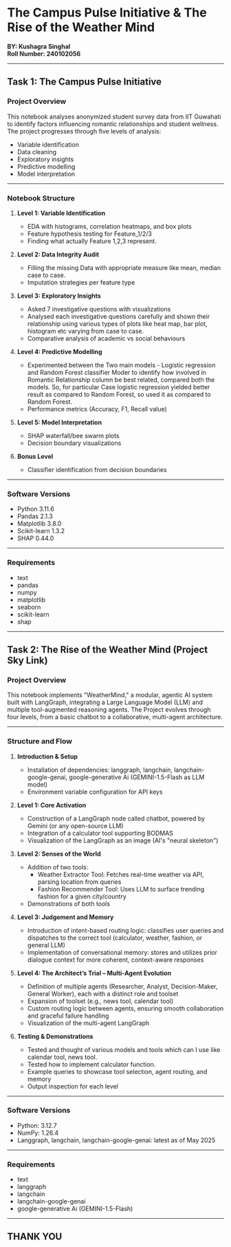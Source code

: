 # The Campus Pulse Initiative & The Rise of the Weather Mind

**BY: Kushagra Singhal**  
**Roll Number: 240102056**

---

## Task 1: The Campus Pulse Initiative

### Project Overview

This notebook analyses anonymized student survey data from IIT Guwahati to identify factors influencing romantic relationships and student wellness. The project progresses through five levels of analysis:

- Variable identification
- Data cleaning
- Exploratory insights
- Predictive modelling
- Model interpretation

---

### Notebook Structure

1. **Level 1: Variable Identification**
   - EDA with histograms, correlation heatmaps, and box plots
   - Feature hypothesis testing for Feature_1/2/3
   - Finding what actually Feature 1,2,3 represent.

2. **Level 2: Data Integrity Audit**
   - Filling the missing Data with appropriate measure like mean, median case to case.
   - Imputation strategies per feature type

3. **Level 3: Exploratory Insights**
   - Asked 7 investigative questions with visualizations
   - Analysed each investigative questions carefully and shown their relationship using various types of plots like heat map, bar plot, histogram etc varying from case to case.
   - Comparative analysis of academic vs social behaviours

4. **Level 4: Predictive Modelling**
   - Experimented between the Two main models - Logistic regression and Random Forest classifier Moder to identify how involved in Romantic Relationship column be best related, compared both the models. So, for particular Case logistic regression yielded better result as compared to Random Forest, so used it as compared to Random Forest.
   - Performance metrics (Accuracy, F1, Recall value)

5. **Level 5: Model Interpretation**
   - SHAP waterfall/bee swarm plots
   - Decision boundary visualizations

6. **Bonus Level**
   - Classifier identification from decision boundaries

---

### Software Versions

- Python 3.11.6
- Pandas 2.1.3
- Matplotlib 3.8.0
- Scikit-learn 1.3.2
- SHAP 0.44.0

---

### Requirements

- text
- pandas
- numpy
- matplotlib
- seaborn
- scikit-learn
- shap

---

## Task 2: The Rise of the Weather Mind (Project Sky Link)

### Project Overview

This notebook implements "WeatherMind," a modular, agentic AI system built with LangGraph, integrating a Large Language Model (LLM) and multiple tool-augmented reasoning agents. The Project evolves through four levels, from a basic chatbot to a collaborative, multi-agent architecture.

---

### Structure and Flow

1. **Introduction & Setup**
   - Installation of dependencies: langgraph, langchain, langchain-google-genai, google-generative Ai (GEMINI-1.5-Flash as LLM model)
   - Environment variable configuration for API keys

2. **Level 1: Core Activation**
   - Construction of a LangGraph node called chatbot, powered by Gemini (or any open-source LLM)
   - Integration of a calculator tool supporting BODMAS
   - Visualization of the LangGraph as an image (AI's "neural skeleton")

3. **Level 2: Senses of the World**
   - Addition of two tools:
     - Weather Extractor Tool: Fetches real-time weather via API, parsing location from queries
     - Fashion Recommender Tool: Uses LLM to surface trending fashion for a given city/country
   - Demonstrations of both tools

4. **Level 3: Judgement and Memory**
   - Introduction of intent-based routing logic: classifies user queries and dispatches to the correct tool (calculator, weather, fashion, or general LLM)
   - Implementation of conversational memory: stores and utilizes prior dialogue context for more coherent, context-aware responses

5. **Level 4: The Architect’s Trial – Multi-Agent Evolution**
   - Definition of multiple agents (Researcher, Analyst, Decision-Maker, General Worker), each with a distinct role and toolset
   - Expansion of toolset (e.g., news tool, calendar tool)
   - Custom routing logic between agents, ensuring smooth collaboration and graceful failure handling
   - Visualization of the multi-agent LangGraph

6. **Testing & Demonstrations**
   - Tested and thought of various models and tools which can I use like calendar tool, news tool.
   - Tested how to implement calculator function.
   - Example queries to showcase tool selection, agent routing, and memory
   - Output inspection for each level

---

### Software Versions

- Python: 3.12.7
- NumPy: 1.26.4
- Langgraph, langchain, langchain-google-genai: latest as of May 2025

---

### Requirements

- text
- langgraph
- langchain
- langchain-google-genai
- google-generative Ai (GEMINI-1.5-Flash)

---

## THANK YOU

